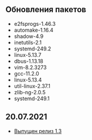 <!-- ## Обновления пакетов
## Изменения
## Благодарности -->

## Обновления пакетов

- e2fsprogs-1.46.3
- automake-1.16.4
- shadow-4.9
- inetutils-2.1
- systemd-249.2
- linux-5.13.7
- dbus-1.13.18
- vim-8.2.3273
- gcc-11.2.0
- linux-5.13.4
- util-linux-2.37.1
- zlib-ng-2.0.5
- systemd-249.1

## 20.07.2021

- [Выпущен релиз 1.3](https://lx4u.ru/rel/1.3/#/)

